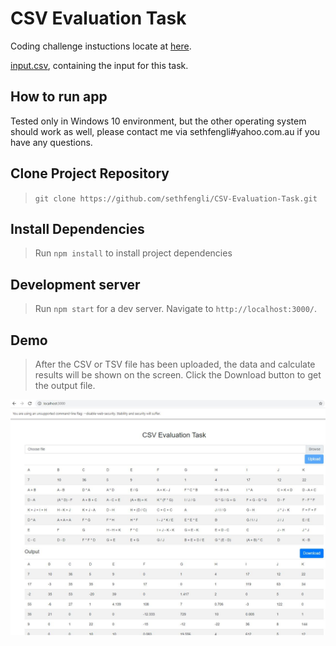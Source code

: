 # CSV Evaluation Task

Coding challenge instuctions locate at [here](https://github.com/sethfengli/CSV-Evaluation-Task/blob/master/CSV-Evaluation-Task.pdf).

[input.csv]((https://github.com/sethfengli/CSV-Evaluation-Task/blob/master/input.csv)), containing the input for this task.

## How to run app

Tested only in Windows 10 environment, but the other operating system should work as well, please contact me via sethfengli#yahoo.com.au if you have any questions.


## Clone Project Repository

> `git clone https://github.com/sethfengli/CSV-Evaluation-Task.git`


## Install Dependencies

> Run `npm install` to install project dependencies

## Development server

> Run `npm start` for a dev server. Navigate to `http://localhost:3000/`.


## Demo

> After the CSV or TSV file has been uploaded, the data and calculate results will be shown on the screen. Click the Download button to get the output file.

![Sample](https://github.com/sethfengli/CSV-Evaluation-Task/blob/master/Sample.JPG?raw=true)
